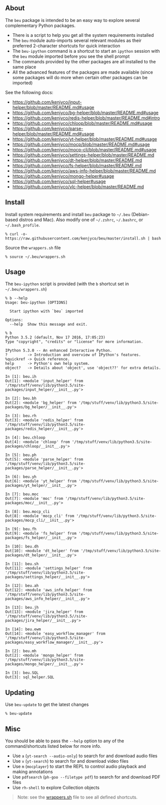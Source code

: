 ## About

The `beu` package is intended to be an easy way to explore several complementary
Python packages.

- There is a script to help you get all the system requirements installed
- The `beu` module auto-imports several relevant modules as their preferred
  2-character shortcuts for quick interaction
- The `beu-ipython` command is a shortcut to start an `ipython` session with the
  `beu` module imported before you see the shell prompt
- The commands provided by the other packages are all installed to the same
  place
- All the advanced features of the packages are made available (since some
  packages will do more when certain other packages can be imported)

See the following docs:

- <https://github.com/kenjyco/input-helper/blob/master/README.md#usage>
- <https://github.com/kenjyco/bg-helper/blob/master/README.md#usage>
- <https://github.com/kenjyco/redis-helper/blob/master/README.md#intro>
- <https://github.com/kenjyco/chloop/blob/master/README.md#usage>
- <https://github.com/kenjyco/parse-helper/blob/master/README.md#usage>
- <https://github.com/kenjyco/yt-helper/blob/master/README.md#usage>
- <https://github.com/kenjyco/mocp/blob/master/README.md#usage>
- <https://github.com/kenjyco/mocp-cli/blob/master/README.md#usage>
- <https://github.com/kenjyco/settings-helper/blob/master/README.md>
- <https://github.com/kenjyco/dt-helper/blob/master/README.md>
- <https://github.com/kenjyco/fs-helper/blob/master/README.md>
- <https://github.com/kenjyco/aws-info-helper/blob/master/README.md>
- <https://github.com/kenjyco/mongo-helper#usage>
- <https://github.com/kenjyco/sql-helper#usage>
- <https://github.com/kenjyco/vlc-helper/blob/master/README.md>

## Install

Install system requirements and install `beu` package to `~/.beu` (Debian-based
distros and Mac). Also modify one of `~/.zshrc`, `~/.bashrc`, or
`~/.bash_profile`.

```
% curl -o- https://raw.githubusercontent.com/kenjyco/beu/master/install.sh | bash
```

Source the `wrappers.sh` file

```
% source ~/.beu/wrappers.sh
```

## Usage

The `beu-ipython` script is provided (with the `b` shortcut set in
`~/.beu/wrappers.sh`)

```
% b --help
Usage: beu-ipython [OPTIONS]

  Start ipython with `beu` imported

Options:
  --help  Show this message and exit.
```

```
% b
Python 3.5.2 (default, Nov 17 2016, 17:05:23)
Type "copyright", "credits" or "license" for more information.

IPython 5.3.0 -- An enhanced Interactive Python.
?         -> Introduction and overview of IPython's features.
%quickref -> Quick reference.
help      -> Python's own help system.
object?   -> Details about 'object', use 'object??' for extra details.

In [1]: beu.ih
Out[1]: <module 'input_helper' from '/tmp/stuff/venv/lib/python3.5/site-packages/input_helper/__init__.py'>

In [2]: beu.bh
Out[2]: <module 'bg_helper' from '/tmp/stuff/venv/lib/python3.5/site-packages/bg_helper/__init__.py'>

In [3]: beu.rh
Out[3]: <module 'redis_helper' from '/tmp/stuff/venv/lib/python3.5/site-packages/redis_helper/__init__.py'>

In [4]: beu.chloop
Out[4]: <module 'chloop' from '/tmp/stuff/venv/lib/python3.5/site-packages/chloop/__init__.py'>

In [5]: beu.ph
Out[5]: <module 'parse_helper' from '/tmp/stuff/venv/lib/python3.5/site-packages/parse_helper/__init__.py'>

In [6]: beu.yh
Out[6]: <module 'yt_helper' from '/tmp/stuff/venv/lib/python3.5/site-packages/yt_helper/__init__.py'>

In [7]: beu.moc
Out[7]: <module 'moc' from '/tmp/stuff/venv/lib/python3.5/site-packages/moc/__init__.py'>

In [8]: beu.mocp_cli
Out[8]: <module 'mocp_cli' from '/tmp/stuff/venv/lib/python3.5/site-packages/mocp_cli/__init__.py'>

In [9]: beu.fh
Out[9]: <module 'fs_helper' from '/tmp/stuff/venv/lib/python3.5/site-packages/fs_helper/__init__.py'>

In [10]: beu.dh
Out[10]: <module 'dt_helper' from '/tmp/stuff/venv/lib/python3.5/site-packages/dt_helper/__init__.py'>

In [11]: beu.sh
Out[11]: <module 'settings_helper' from '/tmp/stuff/venv/lib/python3.5/site-packages/settings_helper/__init__.py'>

In [12]: beu.ah
Out[12]: <module 'aws_info_helper' from '/tmp/stuff/venv/lib/python3.5/site-packages/aws_info_helper/__init__.py'>

In [13]: beu.jh
Out[13]: <module 'jira_helper' from '/tmp/stuff/venv/lib/python3.5//site-packages/jira_helper/__init__.py'>

In [14]: beu.ewm
Out[14]: <module 'easy_workflow_manager' from '/tmp/stuff/venv/lib/python3.5/site-packages/easy_workflow_manager/__init__.py'>

In [2]: beu.mh
Out[2]: <module 'mongo_helper' from '/tmp/stuff/venv/lib/python3.5/site-packages/mongo_helper/__init__.py'>

In [3]: beu.SQL
Out[3]: sql_helper.SQL
```

## Updating

Use `beu-update` to get the latest changes

```
% beu-update
```

## Misc

You should be able to pass the `--help` option to any of the command/shortcuts
listed below for more info.

- Use `a` (`yt-search --audio-only`) to search for and download audio files
- Use `v` (`yt-search`) to search for and download video files
- Use `m` (`mocplayer`) to start the REPL to control audio playback and making
  annotations
- Use `pdfsearch` (`ph-goo --filetype pdf`) to search for and download PDF files
- Use `rh-shell` to explore Collection objects

> Note: see the [wrappers.sh](https://raw.githubusercontent.com/kenjyco/beu/master/wrappers.sh)
> file to see all defined shortcuts.
